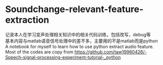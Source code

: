 # Soundchange-relevant-feature-extraction
记录本人在学习变声处理相关知识中的相关代码训练，包括改写，debug等  
基本内容与matlab语音信号处理中的差不多，主要用的不是matlab而是python  
A notebook for myself to learn how to use python extract audio feature. Most of the codes are copy from https://github.com/taw19960426/-Speech-signal-processing-experiment-tutorial-_python 
